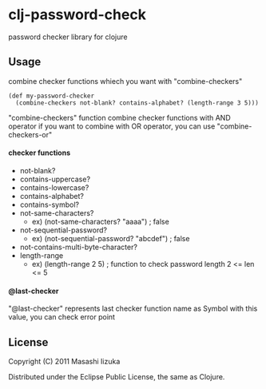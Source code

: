 # clj-password-check

password checker library for clojure

## Usage

combine checker functions whiech you want with "combine-checkers"

    (def my-password-checker
	  (combine-checkers not-blank? contains-alphabet? (length-range 3 5)))

"combine-checkers" function combine checker functions with AND operator
if you want to combine with OR operator, you can use "combine-checkers-or"

#### checker functions

 * not-blank?
 * contains-uppercase?
 * contains-lowercase?
 * contains-alphabet?
 * contains-symbol?
 * not-same-characters?
    * ex) (not-same-characters? "aaaa") ; false
 * not-sequential-password?
    * ex) (not-sequential-password? "abcdef") ; false
 * not-contains-multi-byte-character?
 * length-range
    * ex) (length-range 2 5) ; function to check password length 2 <= len <= 5

#### @last-checker

"@last-checker" represents last checker function name as Symbol
with this value, you can check error point

## License

Copyright (C) 2011 Masashi Iizuka

Distributed under the Eclipse Public License, the same as Clojure.
